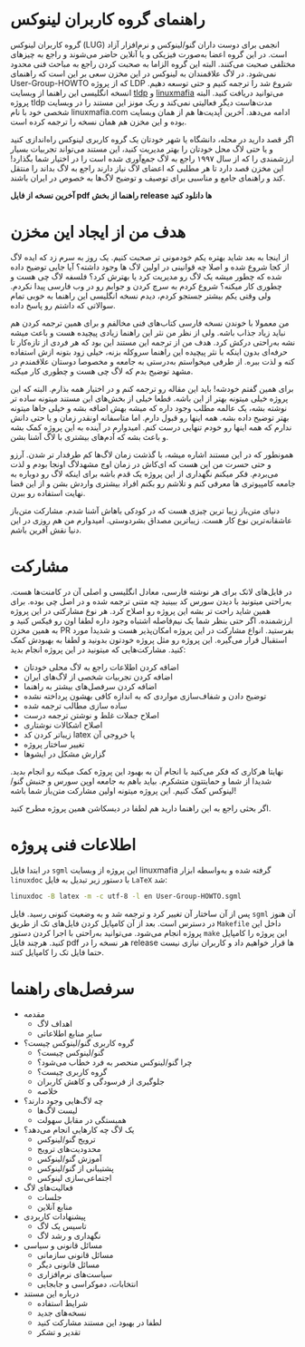 # راهنمای گروه کاربران لینوکس
گروه کاربران لینوکس (LUG) انجمی برای دوست داران گنو/لینوکس و نرم‌افزار آزاد است. در این گروه اعضا به‌صورت فیزیکی و یا
آنلاین حاضر می‌شوند و راجع به چیزهای مختلفی صحبت می‌کنند. البته این گروه الزاما به صحبت کردن راجع به مباحث فنی محدود نمی‌شود.
در لاگ علاقمندان به لینوکس 
در این مخزن سعی بر این است که راهنمای User-Group-HOWTO که از پروژه LDP شروع شد را ترجمه کنیم و حتی توسعه دهیم.
انسخه انگلیسی این راهنما از وبسایت [tldp](https://tldp.org/HOWTO/User-Group-HOWTO-1.html)
و [linuxmafia](http://linuxmafia.com/lug/User-Group-HOWTO.html) می‌توانید دریافت کنید. البته پروژه tldp مدت‌هاست دیگر
فعالیتی نمی‌کند و ریک مونز این مستند را در وبسایت شخصی خود با نام linuxmafia.com ادامه می‌دهد. آخرین آپدیت‌ها هم از همان
وبسایت بوده و این مخزن هم همان نسخه را ترجمه کرده است.

اگر قصد دارید در محله، دانشگاه یا شهر خودتان یک گروه کاربری لینوکس راه‌اندازی کنید و یا حتی لاگ محل خودتان را بهتر مدیریت کنید،
این مستند می‌تواند تجربیات بسیار ارزشمندی را که از سال ۱۹۹۷ راجع به لاگ جمع‌آوری شده است را در اختیار شما بگذارد!
این مخزن قصد دارد تا هر مطلبی که اعضای لاگ نیاز دارند راجع به لاگ بداند را منتقل کند و راهنمای جامع و مناسبی برای توصیف و توضیح
لاگ‌ها به خصوص در ایران باشند.

**آخرین نسخه از فایل pdf راهنما از بخش release ها دانلود کنید**

# هدف من از ایجاد این مخزن
از اینجا به بعد شاید بهتره یکم خودمونی تر صحبت کنیم.
یک روز به سرم زد که ایده لاگ از کجا شروع شده و اصلا چه قوانینی در اولین لاگ ها وجود داشته؟ آیا جایی توضیح داده شده که چطور میشه
یک لاگ رو مدیریت کرد یا بهترش کرد؟ فلسفه لاگ چی هست و چطوری کار میکنه؟ شروع کردم به سرچ کردن و جوابم رو در وب فارسی پیدا نکردم.
ولی وقتی یکم بیشتر جستجو کردم، دیدم نسخه انگلیسی این راهنما به خوبی تمام سوالاتی که  داشتم رو پاسخ داده.

من معمولا با خوندن نسخه فارسی کتاب‌های فنی مخالفم و برای همین ترجمه کردن هم نباید زیاد جذاب باشه. ولی از نظر من نثر این راهنما زیادی
پیچیده هست و باعث میشه نشه به‌راحتی درکش کرد. هدف من از ترجمه این مستند این بود که هر فردی از تازه‌کار تا حرفه‌ای بدون اینکه با نثر
پیچیده این راهنما سروکله بزنه، خیلی زود بتونه ازش استفاده کنه و لذت ببره. از طرفی میخواستم به‌درستی به جامعه و مخصوصا دوستان
علاقمندم در مشهد توضیح بدم که لاگ چی هست و چطوری کار میکنه.

برای همین گفتم خودشه! باید این مقاله رو ترجمه کنم و در اختیار همه بذارم. البته که این پروژه خیلی میتونه بهتر از این باشه. قطعا خیلی از
بخش‌های این مستند میتونه ساده تر نوشته بشه، یک عالمه مطلب وجود داره که میشه بهش اضافه بشه و خیلی جاها میتونه بهتر توضیح داده بشه.
همه اینها رو قبول دارم. اما متاسفانه اونقدر زمان و یا حتی دانش ندارم که همه اینها رو خودم تنهایی درست کنم. امیدوارم در آینده به این پروژه کمک بشه
و باعث بشه که آدم‌های بیشتری با لاگ آشنا بشن.

همونطور که در این مستند اشاره میشه، با گذشت زمان لاگ‌ها کم طرفدار تر شدن. آرزو و حتی حسرت من این هست که ای‌کاش در زمان اوج مشهدلاگ
اونجا بودم و لذت می‌بردم. فکر میکنم نگهداری از این پروژه یک قدم باشه برای اینکه لاگ رو دوباره به جامعه کامپیوتری ها معرفی کنم و تلاشم رو بکنم
افراد بیشتری واردش بشن و از این فضا نهایت استفاده رو ببرن.

دنیای متن‌باز زیبا ترین چیزی هست که در کودکی باهاش آشنا شدم. مشارکت متن‌باز عاشقانه‌ترین نوع کار هست. زیباترین مصداق بشردوستی.
امیدوارم من هم روزی در این دنیا نقش آفرین باشم.

# مشارکت
در فایل‌های لاتک برای هر نوشته فارسی، معادل انگلیسی و اصلی آن در کامنت‌ها هست. به‌راحتی میتونید با دیدن سورس کد ببینید چه متنی ترجمه شده
و در اصل چی بوده. برای همین شاید راحت تر بشه این پروژه رو اصلاح کرد.
هر نوع مشارکتی در این پروژه ارزشمنده. اگر حتی بنظر شما یک نیم‌فاصله اشتباه وجود داره لطفا اون رو فیکس کنید و به همین مخزن PR بفرستید.
انواع مشارکت در این پروژه امکان‌پذیر هست و شدیدا مورد استقبال قرار می‌گیره. این پروژه رو مثل پروژه خودتون بدونید و لطفا به بهبودش کمک کنید.
مشارکت‌هایی که میتونید در این پروژه انجام بدید:
- اضافه کردن اطلاعات راجع به لاگ محلی خودتان
- اضافه کردن تجربیات شخصی از لاگ‌های ایران
- اضافه کردن سرفصل‌های بیشتر به راهنما
- توضیح دادن و شفاف‌سازی مواردی که به اندازه کافی بهشون پرداخته نشده
- ساده سازی مطالب ترجمه شده
- اصلاح جملات غلط و نوشتن ترجمه درست
- اصلاح اشکالات نوشتاری
- زیباتر کردن کد latex یا خروجی آن
- تغییر ساختار پروژه
- گزارش مشکل در ایشوها

نهایتا هرکاری که فکر می‌کنید با انجام آن به بهبود این پروژه کمک میکنه رو انجام بدید. شدیدا از شما و حمایتتون متشکرم. بیاید باهم به جامعه
اوپن سورس و جنبش گنو/لینوکس کمک کنیم.
این پروژه میتونه اولین مشارکت متن‌باز شما باشه!

اگر بحثی راجع به این راهنما دارید هم لطفا در دیسکاشن همین پروژه مطرح کنید.


# اطلاعات فنی پروژه
در ابتدا فایل `sgml` این پروژه از وبسایت linuxmafia گرفته شده و به‌واسطه ابزار `linuxdoc` با دستور زیر تبدیل به فایل `LaTeX` شد:
```bash
linuxdoc -B latex -m -c utf-8 -l en User-Group-HOWTO.sgml
```
پس از آن ساختار آن تغییر کرد و ترجمه شد و به وضعیت کنونی رسید. فایل `sgml` آن هنوز در دسترس است.
بعد از آن کامپایل کردن فایل‌های تک از طریق `Makefile` داخل این پروژه انجام می‌شود. می‌توانید به‌راحتی با اجرا کردن دستور `make`
این پروژه را کامپایل کنید. هرچند فایل pdf هر نسخه را در release ها قرار خواهیم داد و کاربران نیازی نیست حتما فایل تک را کامپایل کنند.

# سرفصل‌های راهنما
- مقدمه
  - اهداف لاگ
  - سایر منابع اطلاعاتی
- گروه کاربری گنو/لینوکس چیست؟
  - گنو/لینوکس چیست؟
  - چرا گنو/لینوکس منحصر به فرد خطاب می‌شود؟
  - گروه کاربری چیست؟
  - جلوگیری از فرسودگی و کاهش کاربران
  - خلاصه
- چه لاگ‌هایی وجود دارند؟
  - لیست لاگ‌ها
  - همبستگی در مقابل سهولت
- یک لاگ چه کارهایی انجام می‌دهد؟
  - ترویج گنو/لینوکس
  - محدودیت‌های ترویج
  - آموزش گنو/لینوکس
  - پشتیبانی از گنو/لینوکس
  - اجتماعی‌سازی لینوکس
- فعالیت‌های لاگ
  - جلسات
  - منابع آنلاین
- پیشنهادات کاربردی
  - تاسیس یک لاگ
  - نگهداری و رشد لاگ
- مسائل قانونی و سیاسی
  - مسائل قانونی سازمانی
  - مسائل قانونی دیگر
  - سیاست‌های نرم‌افزاری
  - انتخابات، دموکراسی و جابجایی
- درباره این مستند
  - شرایط استفاده
  - نسخه‌های جدید
  - لطفا در بهبود این مستند مشارکت کنید
  - تقدیر و تشکر

